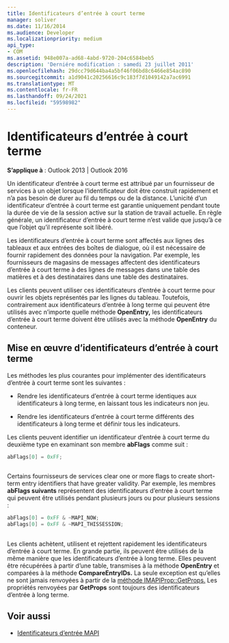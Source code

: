 ```yaml
---
title: Identificateurs d’entrée à court terme
manager: soliver
ms.date: 11/16/2014
ms.audience: Developer
ms.localizationpriority: medium
api_type:
- COM
ms.assetid: 948e007a-ad68-4abd-9720-204c6584beb5
description: 'Derniére modification : samedi 23 juillet 2011'
ms.openlocfilehash: 29dcc79d644ba4a5bf46f06bd8c6466e854ac890
ms.sourcegitcommit: a1d9041c20256616c9c183f7d1049142a7ac6991
ms.translationtype: MT
ms.contentlocale: fr-FR
ms.lasthandoff: 09/24/2021
ms.locfileid: "59598982"
---
```

# <a name="short-term-entry-identifiers"></a>Identificateurs d’entrée à court terme

**S’applique à** : Outlook 2013 | Outlook 2016 
  
Un identificateur d’entrée à court terme est attribué par un fournisseur de services à un objet lorsque l’identificateur doit être construit rapidement et n’a pas besoin de durer au fil du temps ou de la distance. L’unicité d’un identificateur d’entrée à court terme est garantie uniquement pendant toute la durée de vie de la session active sur la station de travail actuelle. En règle générale, un identificateur d’entrée à court terme n’est valide que jusqu’à ce que l’objet qu’il représente soit libéré. 
  
Les identificateurs d’entrée à court terme sont affectés aux lignes des tableaux et aux entrées des boîtes de dialogue, où il est nécessaire de fournir rapidement des données pour la navigation. Par exemple, les fournisseurs de magasins de messages affectent des identificateurs d’entrée à court terme à des lignes de messages dans une table des matières et à des destinataires dans une table des destinataires. 

Les clients peuvent utiliser ces identificateurs d’entrée à court terme pour ouvrir les objets représentés par les lignes du tableau. Toutefois, contrairement aux identificateurs d’entrée à long terme qui peuvent être utilisés avec n’importe quelle méthode **OpenEntry,** les identificateurs d’entrée à court terme doivent être utilisés avec la méthode **OpenEntry** du conteneur. 
  
## <a name="implementing-short-term-entry-identifiers"></a>Mise en œuvre d’identificateurs d’entrée à court terme

Les méthodes les plus courantes pour implémenter des identificateurs d’entrée à court terme sont les suivantes :
  
- Rendre les identificateurs d’entrée à court terme identiques aux identificateurs à long terme, en laissant tous les indicateurs non jeu. 
    
- Rendre les identificateurs d’entrée à court terme différents des identificateurs à long terme et définir tous les indicateurs. 
    
Les clients peuvent identifier un identificateur d’entrée à court terme du deuxième type en examinant son membre **abFlags** comme suit : 
  
```cpp
abFlags[0] = 0xFF;
 
```

Certains fournisseurs de services clear one or more flags to create short-term entry identifiers that have greater validity. Par exemple, les membres **abFlags suivants** représentent des identificateurs d’entrée à court terme qui peuvent être utilisés pendant plusieurs jours ou pour plusieurs sessions : 
  
```cpp
abFlags[0] = 0xFF & ~MAPI_NOW;
abFlags[0] = 0xFF & ~MAPI_THISSESSION;
 
```

Les clients achètent, utilisent et rejettent rapidement les identificateurs d’entrée à court terme. En grande partie, ils peuvent être utilisés de la même manière que les identificateurs d’entrée à long terme. Elles peuvent être récupérées à partir d’une table, transmises à la méthode **OpenEntry** et comparées à la méthode **CompareEntryIDs.** La seule exception est qu’elles ne sont jamais renvoyées à partir de la [méthode IMAPIProp::GetProps.](imapiprop-getprops.md) Les propriétés renvoyées par **GetProps** sont toujours des identificateurs d’entrée à long terme. 
  
## <a name="see-also"></a>Voir aussi

- [Identificateurs d’entrée MAPI](mapi-entry-identifiers.md)

